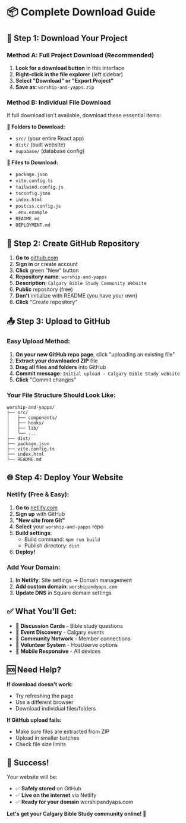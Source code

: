 # 📦 Complete Download Guide

## 🎯 **Step 1: Download Your Project**

### **Method A: Full Project Download (Recommended)**
1. **Look for a download button** in this interface
2. **Right-click in the file explorer** (left sidebar)
3. **Select "Download" or "Export Project"**
4. **Save as**: `worship-and-yapps.zip`

### **Method B: Individual File Download**
If full download isn't available, download these essential items:

**📁 Folders to Download:**
- `src/` (your entire React app)
- `dist/` (built website)
- `supabase/` (database config)

**📄 Files to Download:**
- `package.json`
- `vite.config.ts`
- `tailwind.config.js`
- `tsconfig.json`
- `index.html`
- `postcss.config.js`
- `.env.example`
- `README.md`
- `DEPLOYMENT.md`

## 🚀 **Step 2: Create GitHub Repository**

1. **Go to** [github.com](https://github.com)
2. **Sign in** or create account
3. **Click** green "New" button
4. **Repository name**: `worship-and-yapps`
5. **Description**: `Calgary Bible Study Community Website`
6. **Public** repository (free)
7. **Don't** initialize with README (you have your own)
8. **Click** "Create repository"

## 📤 **Step 3: Upload to GitHub**

### **Easy Upload Method:**
1. **On your new GitHub repo page**, click "uploading an existing file"
2. **Extract your downloaded ZIP** file
3. **Drag all files and folders** into GitHub
4. **Commit message**: `Initial upload - Calgary Bible Study website`
5. **Click** "Commit changes"

### **Your File Structure Should Look Like:**
```
worship-and-yapps/
├── src/
│   ├── components/
│   ├── hooks/
│   ├── lib/
│   └── ...
├── dist/
├── package.json
├── vite.config.ts
├── index.html
└── README.md
```

## 🌐 **Step 4: Deploy Your Website**

### **Netlify (Free & Easy):**
1. **Go to** [netlify.com](https://netlify.com)
2. **Sign up** with GitHub
3. **"New site from Git"**
4. **Select** your `worship-and-yapps` repo
5. **Build settings**:
   - Build command: `npm run build`
   - Publish directory: `dist`
6. **Deploy!**

### **Add Your Domain:**
1. **In Netlify**: Site settings → Domain management
2. **Add custom domain**: `worshipandyaps.com`
3. **Update DNS** in Square domain settings

## ✅ **What You'll Get:**

- 🙏 **Discussion Cards** - Bible study questions
- 📍 **Event Discovery** - Calgary events
- 🤝 **Community Network** - Member connections
- 🎯 **Volunteer System** - Host/serve options
- 📱 **Mobile Responsive** - All devices

## 🆘 **Need Help?**

**If download doesn't work:**
- Try refreshing the page
- Use a different browser
- Download individual files/folders

**If GitHub upload fails:**
- Make sure files are extracted from ZIP
- Upload in smaller batches
- Check file size limits

## 🎉 **Success!**

Your website will be:
- ✅ **Safely stored** on GitHub
- ✅ **Live on the internet** via Netlify
- ✅ **Ready for your domain** worshipandyaps.com

**Let's get your Calgary Bible Study community online! 🚀**